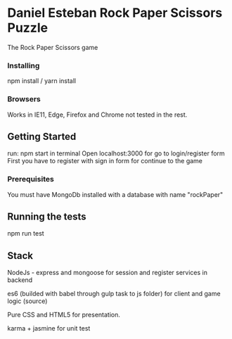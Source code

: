 # Daniel Esteban Rock Paper Scissors Puzzle

The Rock Paper Scissors game

### Installing

npm install / yarn install

### Browsers

Works in IE11, Edge, Firefox and Chrome
not tested in the rest.

## Getting Started

run: npm start in terminal
Open localhost:3000 for go to login/register form
First you have to register with sign in form for continue to the game

### Prerequisites

You must have MongoDb installed with a database with name "rockPaper"

## Running the tests

npm run test

## Stack

NodeJs - express and mongoose for session and register services in backend

es6 (builded with babel through gulp task to js folder) for client and game logic (source)

Pure CSS and HTML5 for presentation.

karma + jasmine for unit test

